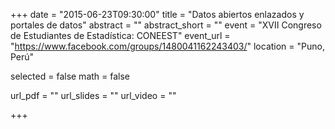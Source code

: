 +++
date = "2015-06-23T09:30:00"
title = "Datos abiertos enlazados y portales de datos"
abstract = ""
abstract_short = ""
event = "XVII Congreso de Estudiantes de Estadística: CONEEST"
event_url = "https://www.facebook.com/groups/1480041162243403/"
location = "Puno, Perú"

selected = false
math = false

url_pdf = ""
url_slides = ""
url_video = ""

+++

